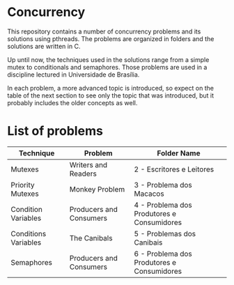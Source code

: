# Concurrency

This repository contains a number of concurrency problems and its solutions
using pthreads. The problems are organized in folders and the solutions are
written in C.

Up until now, the techniques used in the solutions range from a simple mutex to
conditionals and semaphores. Those problems are used in a discipline lectured in
Universidade de Brasília.

In each problem, a more advanced topic is introduced, so expect on the table of
the next section to see only the topic that was introduced, but it probably
includes the older concepts as well.

# List of problems

| Technique | Problem | Folder Name |
| --------- | ------- | ----------- |
| Mutexes | Writers and Readers | 2 - Escritores e Leitores |
| Priority Mutexes | Monkey Problem | 3 - Problema dos Macacos |
| Condition Variables | Producers and Consumers | 4 - Problema dos Produtores e Consumidores |
| Conditions Variables | The Canibals | 5 - Problemas dos Canibais|
| Semaphores | Producers and Consumers | 6 - Problema dos Produtores e Consumidores|

